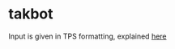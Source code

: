 # takbot
Input is given in TPS formatting, explained [here](https://www.reddit.com/r/Tak/wiki/tak_positional_system)